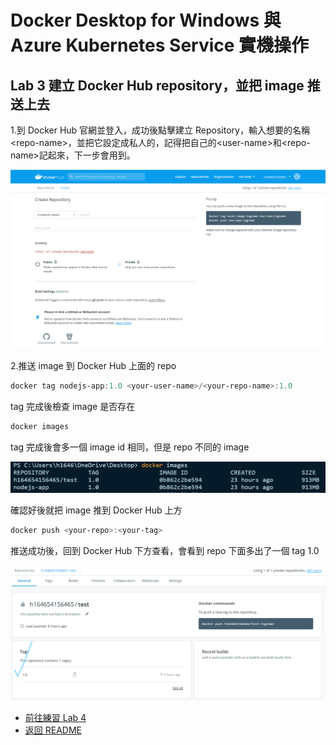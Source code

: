 # Docker Desktop for Windows 與 Azure Kubernetes Service 實機操作

## Lab 3 建立 Docker Hub repository，並把 image 推送上去

1.到 Docker Hub 官網並登入，成功後點擊建立 Repository，輸入想要的名稱\<repo-name\>，並把它設定成私人的，記得把自己的\<user-name\>和\<repo-name\>記起來，下一步會用到。

![](./images/docker-create-repo.png)

2.推送 image 到 Docker Hub 上面的 repo

```powershell
docker tag nodejs-app:1.0 <your-user-name>/<your-repo-name>:1.0
```

tag 完成後檢查 image 是否存在
```powershell
docker images
```
tag 完成後會多一個 image id 相同，但是 repo 不同的 image

![Docker Images](./images/docker-image.png)

確認好後就把 image 推到 Docker Hub 上方
```powershell
docker push <your-repo>:<your-tag>
```
推送成功後，回到 Docker Hub 下方查看，會看到 repo 下面多出了一個 tag 1.0

![Docker Hub Tag](./images/docker-hub-tag.png)

* [前往練習 Lab 4](lab-04.md)
* [返回 README](README.md)